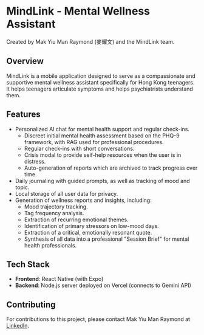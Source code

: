 # MindLink - Mental Wellness Assistant

Created by Mak Yiu Man Raymond (麥耀文) and the MindLink team.

## Overview

MindLink is a mobile application designed to serve as a compassionate and supportive mental wellness assistant specifically for Hong Kong teenagers. It helps teenagers articulate symptoms and helps psychiatrists understand them.

## Features

- Personalized AI chat for mental health support and regular check-ins.
  - Discreet initial mental health assessment based on the PHQ-9 framework, with RAG used for professional procedures.
  - Regular check-ins with short conversations.
  - Crisis modal to provide self-help resources when the user is in distress.
  - Auto-generation of reports which are archived to track progress over time.
- Daily journaling with guided prompts, as well as tracking of mood and topic.
- Local storage of all user data for privacy.
- Generation of wellness reports and insights, including:
  - Mood trajectory tracking.
  - Tag frequency analysis.
  - Extraction of recurring emotional themes.
  - Identification of primary stressors on low-mood days.
  - Extraction of a critical, emotionally resonant quote.
  - Synthesis of all data into a professional "Session Brief" for mental health professionals.

## Tech Stack

- **Frontend**: React Native (with Expo)
- **Backend**: Node.js server deployed on Vercel (connects to Gemini API)

## Contributing

For contributions to this project, please contact Mak Yiu Man Raymond at [LinkedIn](https://www.linkedin.com/in/raymondymmak).
